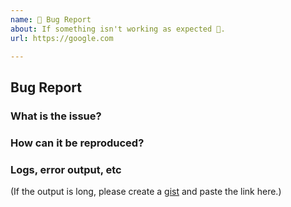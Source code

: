 ```yaml
---
name: 🐛 Bug Report
about: If something isn't working as expected 🤔.
url: https://google.com

---
```


## Bug Report

### What is the issue?

### How can it be reproduced?

### Logs, error output, etc

(If the output is long, please create a [gist](https://gist.github.com/) and
paste the link here.)

